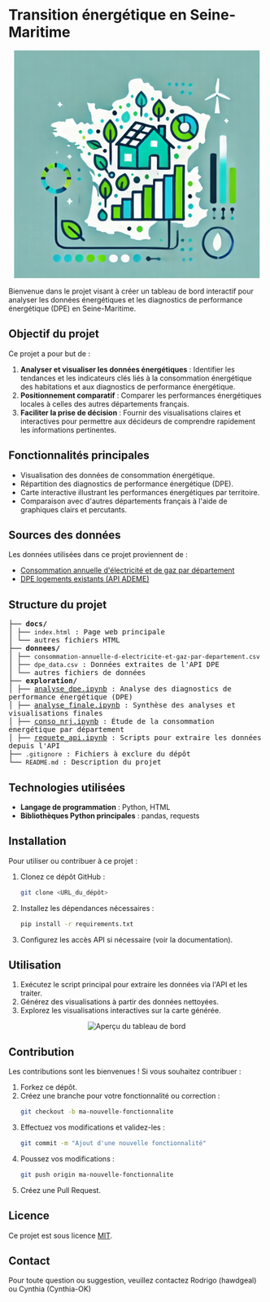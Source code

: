 # Transition énergétique en Seine-Maritime

<div align="center">
  <img src="donnees/DPE76.png" alt="Project Logo">
</div>

Bienvenue dans le projet visant à créer un tableau de bord interactif pour analyser les données énergétiques et les diagnostics de performance énergétique (DPE) en Seine-Maritime.

## Objectif du projet

Ce projet a pour but de :

1. **Analyser et visualiser les données énergétiques** : Identifier les tendances et les indicateurs clés liés à la consommation énergétique des habitations et aux diagnostics de performance énergétique.
2. **Positionnement comparatif** : Comparer les performances énergétiques locales à celles des autres départements français.
3. **Faciliter la prise de décision** : Fournir des visualisations claires et interactives pour permettre aux décideurs de comprendre rapidement les informations pertinentes.

## Fonctionnalités principales

- Visualisation des données de consommation énergétique.
- Répartition des diagnostics de performance énergétique (DPE).
- Carte interactive illustrant les performances énergétiques par territoire.
- Comparaison avec d'autres départements français à l'aide de graphiques clairs et percutants.

## Sources des données

Les données utilisées dans ce projet proviennent de :

- [Consommation annuelle d'électricité et de gaz par département](https://www.data.gouv.fr/)
- [DPE logements existants (API ADEME)](https://data.ademe.fr/)

## Structure du projet

<div style="font-family: monospace;">
├── <b>docs/</b><br>
│   ├── <code>index.html</code> : Page web principale<br>
│   └── autres fichiers HTML<br>
├── <b>donnees/</b><br>
│   ├── <code>consommation-annuelle-d-electricite-et-gaz-par-departement.csv</code><br>
│   ├── <code>dpe_data.csv</code> : Données extraites de l'API DPE<br>
│   └── autres fichiers de données<br>
├── <b>exploration/</b><br>
│   ├── <a href="https://github.com/hawdgeal/transition-energetique-76/blob/main/exploration/analyse_dpe.ipynb">analyse_dpe.ipynb</a> : Analyse des diagnostics de performance énergétique (DPE)<br>
│   ├── <a href="https://github.com/hawdgeal/transition-energetique-76/blob/main/exploration/analyse_finale.ipynb">analyse_finale.ipynb</a> : Synthèse des analyses et visualisations finales<br>
│   ├── <a href="https://github.com/hawdgeal/transition-energetique-76/blob/main/exploration/conso_nrj.ipynb">conso_nrj.ipynb</a> : Étude de la consommation énergétique par département<br>
│   ├── <a href="https://github.com/hawdgeal/transition-energetique-76/blob/main/exploration/requete_api.ipynb">requete_api.ipynb</a> : Scripts pour extraire les données depuis l'API<br>
├── <code>.gitignore</code> : Fichiers à exclure du dépôt<br>
└── <code>README.md</code> : Description du projet
</div>

## Technologies utilisées

- **Langage de programmation** : Python, HTML
- **Bibliothèques Python principales** : pandas, requests

## Installation

Pour utiliser ou contribuer à ce projet :

1. Clonez ce dépôt GitHub :

   ```bash
   git clone <URL_du_dépôt>
   ```
2. Installez les dépendances nécessaires :

   ```bash
   pip install -r requirements.txt
   ```
3. Configurez les accès API si nécessaire (voir la documentation).

## Utilisation

1. Exécutez le script principal pour extraire les données via l'API et les traiter.
2. Générez des visualisations à partir des données nettoyées.
3. Explorez les visualisations interactives sur la carte générée.

<div align="center">
  <img src="donnees/ezgif-3-59e625e3b5.gif" alt="Aperçu du tableau de bord">
</div>

## Contribution

Les contributions sont les bienvenues ! Si vous souhaitez contribuer :

1. Forkez ce dépôt.
2. Créez une branche pour votre fonctionnalité ou correction :
   ```bash
   git checkout -b ma-nouvelle-fonctionnalite
   ```
3. Effectuez vos modifications et validez-les :
   ```bash
   git commit -m "Ajout d'une nouvelle fonctionnalité"
   ```
4. Poussez vos modifications :
   ```bash
   git push origin ma-nouvelle-fonctionnalite
   ```
5. Créez une Pull Request.

## Licence

Ce projet est sous licence [MIT](LICENSE).

## Contact

Pour toute question ou suggestion, veuillez contactez Rodrigo (hawdgeal) ou Cynthia (Cynthia-OK)
